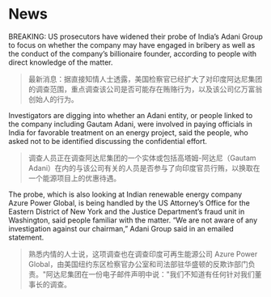 # News

BREAKING: US prosecutors have widened their probe of India’s Adani Group to focus on whether the company may have engaged in bribery as well as the conduct of the company’s billionaire founder, according to people with direct knowledge of the matter.⁣

>最新消息：据直接知情人士透露，美国检察官已经扩大了对印度阿达尼集团的调查范围，重点调查该公司是否可能存在贿赂行为，以及该公司亿万富翁创始人的行为。

Investigators are digging into whether an Adani entity, or people linked to the company including Gautam Adani, were involved in paying officials in India for favorable treatment on an energy project, said the people, who asked not to be identified discussing the confidential effort.⁣

> 调查人员正在调查阿达尼集团的一个实体或包括高塔姆-阿达尼（Gautam Adani）在内的与该公司有关的人员是否参与了向印度官员行贿，以换取在一个能源项目上的优惠待遇。

The probe, which is also looking at Indian renewable energy company Azure Power Global, is being handled by the US Attorney’s Office for the Eastern District of New York and the Justice Department’s fraud unit in Washington, said people familiar with the matter. “We are not aware of any investigation against our chairman,” Adani Group said in an emailed statement.

> 熟悉内情的人士说，这项调查也在调查印度可再生能源公司 Azure Power Global，由美国纽约东区检察官办公室和司法部驻华盛顿的反欺诈部门负责。"阿达尼集团在一份电子邮件声明中说："我们不知道有任何针对我们董事长的调查。

